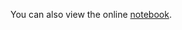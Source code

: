 You can also view the online [notebook](http://nbviewer.ipython.org/github/iit-cs429/main/blob/master/lectures/lec23/cluster.ipynb).

